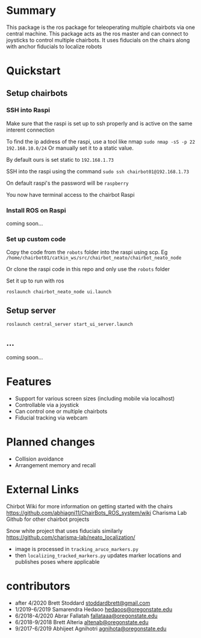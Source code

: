 # Summary

This package is the ros package for teleoperating multiple chairbots via one central machine.
This package acts as the ros master and can connect to joysticks to control multiple chairbots.
It uses fiducials on the chairs along with anchor fiducials to localize robots

# Quickstart

## Setup chairbots

### SSH into Raspi
Make sure that the raspi is set up to ssh properly and is active on the same interent connection

To find the ip address of the raspi, use a tool like nmap `sudo nmap -sS -p 22 192.168.10.0/24`
Or manually set it to a static value.

By default ours is set static to `192.168.1.73`

SSH into the raspi using the command `sudo ssh chairbot01@192.168.1.73`

On default raspi's the password will be `raspberry`

You now have terminal access to the chairbot Raspi

### Install ROS on Raspi

coming soon...

### Set up custom code
Copy the code from the `robots` folder into the raspi using scp. Eg `/home/chairbot01/catkin_ws/src/chairbot_neato/chairbot_neato_node`

Or clone the raspi code in this repo and only use the `robots` folder

Set it up to run with ros

`roslaunch chairbot_neato_node ui.launch`

## Setup server

`roslaunch central_server start_ui_server.launch`

## ...
coming soon...


# Features
  - Support for various screen sizes (including mobile via localhost)
  - Controllable via a joystick
  - Can control one or multiple chairbots
  - Fiducial tracking via webcam

# Planned changes
  - Collision avoidance
  - Arrangement memory and recall

# External Links
Chirbot Wiki for more information on getting started with the chairs https://github.com/abhiagni11/ChairBots_ROS_system/wiki
Charisma Lab Github for other chairbot projects

Snow white project that uses fiducials similarly https://github.com/charisma-lab/neato_localization/
  - image is processed in `tracking_aruco_markers.py`
  - then `localizing_tracked_markers.py` updates marker locations and publishes poses where applicable

# contributors
  - after 4/2020 Brett Stoddard  stoddardbrett@gmail.com
  - 1/2019-6/2019 Samarendra Hedaoo hedaoos@oregonstate.edu
  - 6/2018-4/2020 Abrar Fallatah fallataaa@oregonstate.edu
  - 6/2018-9/2018 Brett Alteria altenab@oregonstate.edu
  - 9/2017-6/2019 Abhijeet Agnihotri agnihota@oregonstate.edu
